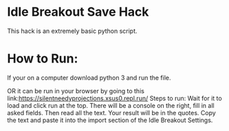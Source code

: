 # Idle Breakout Save Hack
This hack is an extremely basic python script.

# How to Run:

If your on a computer download python 3 and run the file.

OR it can be run in your browser by going to this link:https://silentneedyprojections.xsus0.repl.run/
Steps to run: Wait for it to load and click run at the top. There will be a console on the right, fill in all asked fields. Then read all the text. Your result will be in the quotes. Copy the text and paste it into the import section of the Idle Breakout Settings.

